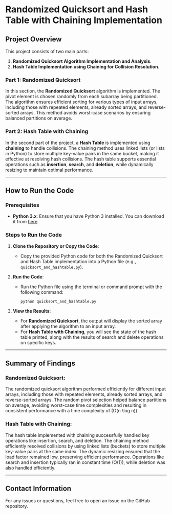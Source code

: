 
# Randomized Quicksort and Hash Table with Chaining Implementation

## Project Overview

This project consists of two main parts:

1. **Randomized Quicksort Algorithm Implementation and Analysis**.
2. **Hash Table Implementation using Chaining for Collision Resolution**.

### Part 1: Randomized Quicksort

In this section, the **Randomized Quicksort** algorithm is implemented. The pivot element is chosen randomly from each subarray being partitioned. The algorithm ensures efficient sorting for various types of input arrays, including those with repeated elements, already sorted arrays, and reverse-sorted arrays. This method avoids worst-case scenarios by ensuring balanced partitions on average.

### Part 2: Hash Table with Chaining

In the second part of the project, a **Hash Table** is implemented using **chaining** to handle collisions. The chaining method uses linked lists (or lists in Python) to store multiple key-value pairs in the same bucket, making it effective at resolving hash collisions. The hash table supports essential operations such as **insertion**, **search**, and **deletion**, while dynamically resizing to maintain optimal performance.

---

## How to Run the Code

### Prerequisites

- **Python 3.x**: Ensure that you have Python 3 installed. You can download it from [here](https://www.python.org/downloads/).

### Steps to Run the Code

1. **Clone the Repository or Copy the Code**:
   - Copy the provided Python code for both the Randomized Quicksort and Hash Table implementation into a Python file (e.g., `quicksort_and_hashtable.py`).

2. **Run the Code**:
   - Run the Python file using the terminal or command prompt with the following command:
     ```
     python quicksort_and_hashtable.py
     ```

3. **View the Results**:
   - For **Randomized Quicksort**, the output will display the sorted array after applying the algorithm to an input array.
   - For **Hash Table with Chaining**, you will see the state of the hash table printed, along with the results of search and delete operations on specific keys.

---

## Summary of Findings

### Randomized Quicksort:
The randomized quicksort algorithm performed efficiently for different input arrays, including those with repeated elements, already sorted arrays, and reverse-sorted arrays. The random pivot selection helped balance partitions on average, avoiding worst-case time complexities and resulting in consistent performance with a time complexity of \(O(n \log n)\).

### Hash Table with Chaining:
The hash table implemented with chaining successfully handled key operations like insertion, search, and deletion. The chaining method efficiently resolved collisions by using linked lists (buckets) to store multiple key-value pairs at the same index. The dynamic resizing ensured that the load factor remained low, preserving efficient performance. Operations like search and insertion typically ran in constant time \(O(1)\), while deletion was also handled efficiently.

---

## Contact Information
For any issues or questions, feel free to open an issue on the GitHub repository.
